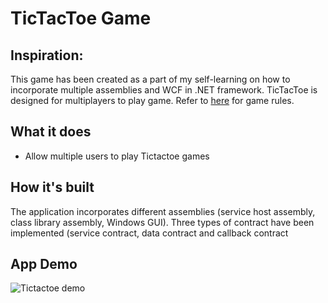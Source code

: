 # TicTacToe Game
## Inspiration:
This game has been created as a part of my self-learning on how to incorporate multiple assemblies and WCF in .NET framework.
TicTacToe is designed for multiplayers to play game. Refer to [here](https://en.wikipedia.org/wiki/Tic-tac-toe) for game rules.
## What it does
- Allow multiple users to play Tictactoe games 
## How it's built
The application incorporates different assemblies (service host assembly, class library assembly, Windows GUI).
Three types of contract have been implemented (service contract, data contract and callback contract
## App Demo
![Tictactoe demo](https://github.com/alvinnguyen0312/TicTacToe/blob/master/tictactoe-demo.gif)
